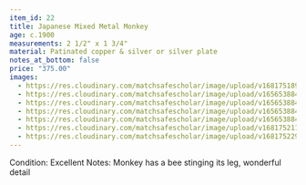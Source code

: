 ```yaml
---
item_id: 22
title: Japanese Mixed Metal Monkey
age: c.1900
measurements: 2 1/2" x 1 3/4"
material: Patinated copper & silver or silver plate
notes_at_bottom: false
price: "375.00"
images:
  - https://res.cloudinary.com/matchsafescholar/image/upload/v1681751897/Monkey_images1-1.jpg
  - https://res.cloudinary.com/matchsafescholar/image/upload/v1656538845/Monkey_open2.jpg
  - https://res.cloudinary.com/matchsafescholar/image/upload/v1656538843/Monkey6.jpg
  - https://res.cloudinary.com/matchsafescholar/image/upload/v1656538843/Monkey_face.jpg
  - https://res.cloudinary.com/matchsafescholar/image/upload/v1656538841/Monkey_bee.jpg
  - https://res.cloudinary.com/matchsafescholar/image/upload/v1681752116/Monkey_images4-4.jpg
  - https://res.cloudinary.com/matchsafescholar/image/upload/v1681752290/Monkey_images3-3.jpg
---
```

Condition:	Excellent
Notes:		Monkey has a bee stinging its leg, wonderful detail